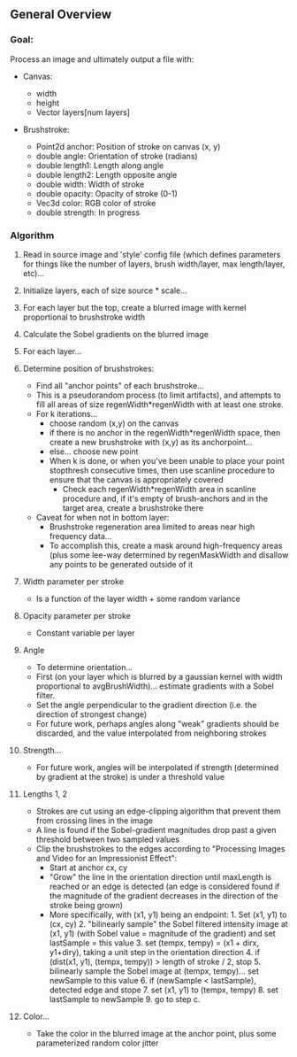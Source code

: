 ## General Overview

### Goal:

Process an image and ultimately output a file with:

- Canvas:
    - width
    - height
    - Vector <Brushstroke> layers[num layers]
            
- Brushstroke:
    - Point2d anchor: Position of stroke on canvas (x, y)
    - double angle: Orientation of stroke (radians)
    - double length1: Length along angle
    - double length2: Length opposite angle
    - double width: Width of stroke
    - double opacity: Opacity of stroke (0-1)
    - Vec3d color: RGB color of stroke
    - double strength: In progress 

### Algorithm

1. Read in source image and 'style' config file (which defines parameters for things like the number of layers, brush width/layer, max length/layer, etc)... 

2. Initialize layers, each of size source * scale... 
  1. For each layer but the top, create a blurred image with kernel proportional to brushstroke width
  2. Calculate the Sobel gradients on the blurred image
3. For each layer... 
  1. Determine position of brushstrokes: 
        - Find all "anchor points" of each brushstroke...
        - This is a pseudorandom process (to limit artifacts), and attempts to fill all areas of size regenWidth*regenWidth with at least one stroke. 
        - For k iterations... 
            - choose random (x,y) on the canvas
            - if there is no anchor in the regenWidth*regenWidth space, then create a new brushstroke with
                (x,y) as its anchorpoint... 
            - else... choose new point 
            - When k is done, or when you've been unable to place your point stopthresh consecutive
                times, then use scanline procedure to ensure that the canvas is appropriately covered
                - Check each regenWidth*regenWidth area in scanline procedure and, if it's empty of brush-anchors and                     in the target area, create a brushstroke there
        - Caveat for when not in bottom layer:
            - Brushstroke regeneration area limited to areas near high frequency data... 
            - To accomplish this, create a mask around high-frequency areas (plus some lee-way determined by regenMaskWidth and disallow any points to be generated outside of it
  2. Width parameter per stroke
        - Is a function of the layer width + some random variance
  3. Opacity parameter per stroke
        - Constant variable per layer
  4. Angle
        - To determine orientation... 
        - First (on your layer which is blurred by a gaussian kernel with width proportional to avgBrushWidth)... estimate gradients with a Sobel filter. 
        - Set the angle perpendicular to the gradient direction (i.e. the direction of strongest change)
        - For future work, perhaps angles along "weak" gradients should be discarded, and the value interpolated from neighboring strokes
  6. Strength... 
        - For future work, angles will be interpolated if strength (determined by gradient at the stroke) is under a threshold value
  7. Lengths 1, 2
        - Strokes are cut using an edge-clipping algorithm that prevent them from crossing lines in the image 
        - A line is found if the Sobel-gradient magnitudes drop past a given threshold between two sampled values
        - Clip the brushstrokes to the edges according to "Processing Images and Video for an Impressionist Effect":
            - Start at anchor cx, cy
            - "Grow" the line in the orientation direction until maxLength is reached or an edge is detected (an edge is considered found if the magnitude of the gradient decreases in the direction of the stroke being grown)
            - More specifically, with (x1, y1) being an endpoint:
    1. Set (x1, y1) to (cx, cy)
    2. "bilinearly sample" the Sobel filtered intensity image at (x1, y1) (with Sobel value = magnitude of the gradient) and set lastSample = this value
    3. set (tempx, tempy) = (x1 + dirx, y1+diry), taking a unit step in the orientation direction
    4. if (dist(x1, y1), (tempx, tempy)) > length of stroke / 2, stop
    5. bilinearly sample the Sobel image at (tempx, tempy)... set newSample to this value
    6. if (newSample < lastSample), detected edge and stope
    7. set (x1, y1) to (tempx, tempy)
    8. set lastSample to newSample
    9. go to step c.
  8. Color...
        - Take the color in the blurred image at the anchor point, plus some parameterized random color jitter
